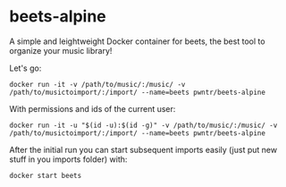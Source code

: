 # beets-alpine
A simple and leightweight Docker container for beets, the best tool to organize your music library!


Let's go:
```
docker run -it -v /path/to/music/:/music/ -v /path/to/musictoimport/:/import/ --name=beets pwntr/beets-alpine
```

With permissions and ids of the current user:

```
docker run -it -u "$(id -u):$(id -g)" -v /path/to/music/:/music/ -v /path/to/musictoimport/:/import/ --name=beets pwntr/beets-alpine
```

After the initial run you can start subsequent imports easily (just put new stuff in you imports folder) with:

```
docker start beets
```
